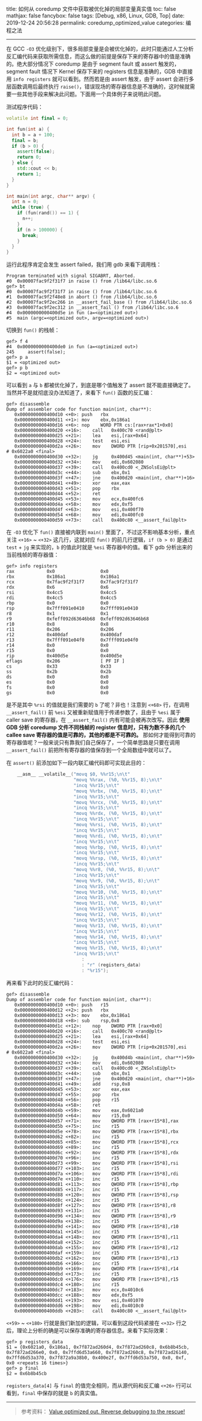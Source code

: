 title: 如何从 coredump 文件中获取被优化掉的局部变量真实值
toc: false
mathjax: false
fancybox: false
tags: [Debug, x86, Linux, GDB, Top]
date: 2019-12-24 20:56:28
permalink: coredump_optimized_value
categories: 编程之法

---

在 GCC  `-O3` 优化级别下，很多局部变量是会被优化掉的，此时只能通过人工分析反汇编代码来获取所需信息，而这么做的前提是保存下来的寄存器中的值是准确的。绝大部分情况下 coredump 是由于 segment fault 或 assert 触发的，segment fault 情况下 Kernel 保存下来的 registers 信息是准确的，GDB 中直接用 `info registers` 就可以看到。然而若是由 assert 触发，由于 assert 会进行多层函数调用后最终执行 `raise()`，错误现场的寄存器信息是不准确的，这时候就需要一些其他手段来解决此问题。下面用一个具体例子来说明此问题。

<!--more-->

测试程序代码：
```C++
volatile int final = 0;

int fun(int a) {
  int b = a + 100;
  final = b;
  if (b > 0) {
    assert(false);
    return 0;
  } else {
    std::cout << b;
    return 1;
  }
}

int main(int argc, char** argv) {
  int n = 0;
  while (true) {
    if (fun(rand()) == 1) {
      n++;
    }
    if (n > 100000) {
      break;
    }
  }
}
```

运行此程序肯定会发生 assert failed，我们用 gdb 来看下调用栈：

```shell
Program terminated with signal SIGABRT, Aborted.
#0  0x00007fac9f2f31f7 in raise () from /lib64/libc.so.6
gef> bt
#0  0x00007fac9f2f31f7 in raise () from /lib64/libc.so.6
#1  0x00007fac9f2f48e8 in abort () from /lib64/libc.so.6
#2  0x00007fac9f2ec266 in __assert_fail_base () from /lib64/libc.so.6
#3  0x00007fac9f2ec312 in __assert_fail () from /lib64/libc.so.6
#4  0x0000000000400d5e in fun (a=<optimized out>)
#5  main (argc=<optimized out>, argv=<optimized out>)
```

切换到 `fun()` 的栈帧：

```Sh e
gef> f 4
#4  0x0000000000400de0 in fun (a=<optimized out>)
245	    assert(false);
gef> p a
$1 = <optimized out>
gef> p b
$2 = <optimized out>
```

可以看到 `a` 与 `b` 都被优化掉了，到底是哪个值触发了 assert 就不能直接确定了。当然并不是就彻底没办法知道了，来看下 `fun()` 函数的反汇编：

```x86asm
gef> disassemble
Dump of assembler code for function main(int, char**):
   0x0000000000400d10 <+0>:	push   rbx
   0x0000000000400d11 <+1>:	mov    ebx,0x186a1
   0x0000000000400d16 <+6>:	nop    WORD PTR cs:[rax+rax*1+0x0]
   0x0000000000400d20 <+16>:	call   0x400c70 <rand@plt>
   0x0000000000400d25 <+21>:	lea    esi,[rax+0x64]
   0x0000000000400d28 <+24>:	test   esi,esi
   0x0000000000400d2a <+26>:	mov    DWORD PTR [rip+0x201570],esi        # 0x6022a0 <final>
   0x0000000000400d30 <+32>:	jg     0x400d45 <main(int, char**)+53>
   0x0000000000400d32 <+34>:	mov    edi,0x602080
   0x0000000000400d37 <+39>:	call   0x400cd0 <_ZNSolsEi@plt>
   0x0000000000400d3c <+44>:	sub    ebx,0x1
   0x0000000000400d3f <+47>:	jne    0x400d20 <main(int, char**)+16>
   0x0000000000400d41 <+49>:	xor    eax,eax
   0x0000000000400d43 <+51>:	pop    rbx
   0x0000000000400d44 <+52>:	ret
   0x0000000000400d45 <+53>:	mov    ecx,0x400fc6
   0x0000000000400d4a <+58>:	mov    edx,0xf5
   0x0000000000400d4f <+63>:	mov    esi,0x400f70
   0x0000000000400d54 <+68>:	mov    edi,0x400fc0
   0x0000000000400d59 <+73>:	call   0x400c80 <__assert_fail@plt>
```

在 `-O3` 优化下 `fun()` 直接被内联到 `main()` 里面了，不过这不影响基本分析，重点关注 `<+16>` ~ `<+32>` 这几行，这就对应 `fun()` 的前几行逻辑，`if (b > 0)` 是通过 `test` + `jg` 来实现的，`b` 的值此时就是 `%esi` 寄存器中的值。看下 gdb 分析出来的当前栈帧的寄存器值：

```x86asm
gef> info registers
rax            0x0                 0x0
rbx            0x186a1             0x186a1
rcx            0x7fac9f2f31f7      0x7fac9f2f31f7
rdx            0x6                 0x6
rsi            0x4cc5              0x4cc5
rdi            0x4cc5              0x4cc5
rbp            0x0                 0x0
rsp            0x7fff091e0410      0x7fff091e0410
r8             0x1                 0x1
r9             0xfeff092d63646b68  0xfeff092d63646b68
r10            0x8                 0x8
r11            0x206               0x206
r12            0x400daf            0x400daf
r13            0x7fff091e04f0      0x7fff091e04f0
r14            0x0                 0x0
r15            0x0                 0x0
rip            0x400d5e            0x400d5e
eflags         0x206               [ PF IF ]
cs             0x33                0x33
ss             0x2b                0x2b
ds             0x0                 0x0
es             0x0                 0x0
fs             0x0                 0x0
gs             0x0                 0x0
```

是不是其中 `%rsi` 的值就是我们需要的 `b` 了呢？非也！注意到 `<+68>` 行，在调用 `__assert_fail()` 前 `%esi` 又被重新赋值用于传递参数了，且由于 `%esi` 属于 caller save 的寄存器，在 `__assert_fail()` 内有可能会被再次改写。因此 **使用 GDB 分析 coredump 文件不同栈帧的 register 信息时，只有为数不多的几个 callee save 寄存器的值是可靠的，其他的都是不可靠的。** 那如何才能得到可靠的寄存器值呢？一般来说只有靠我们自己保存了，一个简单思路是只要在调用 `__assert_fail()` 前把所有寄存器的值保存到一个全局数组中就可以了。

在 `assert()` 前添加如下一段内联汇编代码即可实现此目的：

```C++
    __asm__ __volatile__("movq $0, %%r15;\n\t"
                         "movq %%rax, (%0, %%r15, 8);\n\t"
                         "incq %%r15;\n\t"
                         "movq %%rbx, (%0, %%r15, 8);\n\t"
                         "incq %%r15;\n\t"
                         "movq %%rcx, (%0, %%r15, 8);\n\t"
                         "incq %%r15;\n\t"
                         "movq %%rdx, (%0, %%r15, 8);\n\t"
                         "incq %%r15;\n\t"
                         "movq %%rsi, (%0, %%r15, 8);\n\t"
                         "incq %%r15;\n\t"
                         "movq %%rdi, (%0, %%r15, 8);\n\t"
                         "incq %%r15;\n\t"
                         "movq %%rbp, (%0, %%r15, 8);\n\t"
                         "incq %%r15;\n\t"
                         "movq %%rsp, (%0, %%r15, 8);\n\t"
                         "incq %%r15;\n\t"
                         "movq %%r8, (%0, %%r15, 8);\n\t"
                         "incq %%r15;\n\t"
                         "movq %%r9, (%0, %%r15, 8);\n\t"
                         "incq %%r15;\n\t"
                         "movq %%r10, (%0, %%r15, 8);\n\t"
                         "incq %%r15;\n\t"
                         "movq %%r11, (%0, %%r15, 8);\n\t"
                         "incq %%r15;\n\t"
                         "movq %%r12, (%0, %%r15, 8);\n\t"
                         "incq %%r15;\n\t"
                         "movq %%r13, (%0, %%r15, 8);\n\t"
                         "incq %%r15;\n\t"
                         "movq %%r14, (%0, %%r15, 8);\n\t"
                         "incq %%r15;\n\t"
                         "movq %%r15, (%0, %%r15, 8);\n\t"
                         "incq %%r15;\n\t"
                            :
                            : "r" (registers_data)
                            : "%r15");
```

再来看下此时的反汇编代码：

```x86asm
gef> disassemble
Dump of assembler code for function main(int, char**):
   0x0000000000400d10 <+0>:	push   r15
   0x0000000000400d12 <+2>:	push   rbx
   0x0000000000400d13 <+3>:	mov    ebx,0x186a1
   0x0000000000400d18 <+8>:	sub    rsp,0x8
   0x0000000000400d1c <+12>:	nop    DWORD PTR [rax+0x0]
   0x0000000000400d20 <+16>:	call   0x400c70 <rand@plt>
   0x0000000000400d25 <+21>:	lea    esi,[rax+0x64]
   0x0000000000400d28 <+24>:	test   esi,esi
   0x0000000000400d2a <+26>:	mov    DWORD PTR [rip+0x201570],esi        # 0x6022a0 <final>
   0x0000000000400d30 <+32>:	jg     0x400d4b <main(int, char**)+59>
   0x0000000000400d32 <+34>:	mov    edi,0x602080
   0x0000000000400d37 <+39>:	call   0x400cd0 <_ZNSolsEi@plt>
   0x0000000000400d3c <+44>:	sub    ebx,0x1
   0x0000000000400d3f <+47>:	jne    0x400d20 <main(int, char**)+16>
   0x0000000000400d41 <+49>:	add    rsp,0x8
   0x0000000000400d45 <+53>:	xor    eax,eax
   0x0000000000400d47 <+55>:	pop    rbx
   0x0000000000400d48 <+56>:	pop    r15
   0x0000000000400d4a <+58>:	ret
   0x0000000000400d4b <+59>:	mov    eax,0x6021a0
   0x0000000000400d50 <+64>:	mov    r15,0x0
   0x0000000000400d57 <+71>:	mov    QWORD PTR [rax+r15*8],rax
   0x0000000000400d5b <+75>:	inc    r15
   0x0000000000400d5e <+78>:	mov    QWORD PTR [rax+r15*8],rbx
   0x0000000000400d62 <+82>:	inc    r15
   0x0000000000400d65 <+85>:	mov    QWORD PTR [rax+r15*8],rcx
   0x0000000000400d69 <+89>:	inc    r15
   0x0000000000400d6c <+92>:	mov    QWORD PTR [rax+r15*8],rdx
   0x0000000000400d70 <+96>:	inc    r15
   0x0000000000400d73 <+99>:	mov    QWORD PTR [rax+r15*8],rsi
   0x0000000000400d77 <+103>:	inc    r15
   0x0000000000400d7a <+106>:	mov    QWORD PTR [rax+r15*8],rdi
   0x0000000000400d7e <+110>:	inc    r15
   0x0000000000400d81 <+113>:	mov    QWORD PTR [rax+r15*8],rbp
   0x0000000000400d85 <+117>:	inc    r15
   0x0000000000400d88 <+120>:	mov    QWORD PTR [rax+r15*8],rsp
   0x0000000000400d8c <+124>:	inc    r15
   0x0000000000400d8f <+127>:	mov    QWORD PTR [rax+r15*8],r8
   0x0000000000400d93 <+131>:	inc    r15
   0x0000000000400d96 <+134>:	mov    QWORD PTR [rax+r15*8],r9
   0x0000000000400d9a <+138>:	inc    r15
   0x0000000000400d9d <+141>:	mov    QWORD PTR [rax+r15*8],r10
   0x0000000000400da1 <+145>:	inc    r15
   0x0000000000400da4 <+148>:	mov    QWORD PTR [rax+r15*8],r11
   0x0000000000400da8 <+152>:	inc    r15
   0x0000000000400dab <+155>:	mov    QWORD PTR [rax+r15*8],r12
   0x0000000000400daf <+159>:	inc    r15
   0x0000000000400db2 <+162>:	mov    QWORD PTR [rax+r15*8],r13
   0x0000000000400db6 <+166>:	inc    r15
   0x0000000000400db9 <+169>:	mov    QWORD PTR [rax+r15*8],r14
   0x0000000000400dbd <+173>:	inc    r15
   0x0000000000400dc0 <+176>:	mov    QWORD PTR [rax+r15*8],r15
   0x0000000000400dc4 <+180>:	inc    r15
   0x0000000000400dc7 <+183>:	mov    ecx,0x4010c6
   0x0000000000400dcc <+188>:	mov    edx,0xf5
   0x0000000000400dd1 <+193>:	mov    esi,0x401070
   0x0000000000400dd6 <+198>:	mov    edi,0x4010c0
   0x0000000000400ddb <+203>:	call   0x400c80 <__assert_fail@plt>
```

`<+59>` ~ `<+180>` 行就是我们新加的逻辑，可以看到这段代码紧接在 `<+32>` 行之后，理论上分析的确是可以保存准确的寄存器信息。来看下实际效果：

```shell
gef> p registers_data
$1 = {0x6021a0, 0x186a1, 0x7f872ad260d4, 0x7f872ad260c8, 0x6b8b45cb, 0x7f872ad266e0, 0x0, 0x7ffd6d53a660, 0x7f872ad260c8, 0x7f872ad26140, 0x7ffd6d53a370, 0x7f872a9a38b0, 0x400e2f, 0x7ffd6d53a750, 0x0, 0xf, 0x0 <repeats 16 times>}
gef> p final
$2 = 0x6b8b45cb
```

`registers_data[4]` 与 `final` 的值完全相同，而从源代码和反汇编 `<+26>` 行可以看到，`final` 中保存的就是 `b` 的真实值。

--------------

> 参考资料：
> [Value optimized out. Reverse debugging to the rescue!](https://undo.io/resources/value-optimized-out-reverse-debugging-rescue/)
